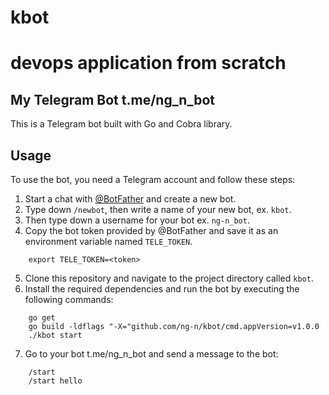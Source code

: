 # kbot
# devops application from scratch

## My Telegram Bot t.me/ng_n_bot

This is a Telegram bot built with Go and Cobra library.

## Usage

To use the bot, you need a Telegram account and follow these steps:

1. Start a chat with [@BotFather](https://t.me/botfather) and create a new bot.
2. Type down `/newbot`, then write a name of your new bot, ex. `kbot`.
3. Then type down a username for your bot ex. `ng-n_bot`.
4. Copy the bot token provided by @BotFather and save it as an environment variable named `TELE_TOKEN`.
``` 
    export TELE_TOKEN=<token>
```
5. Clone this repository and navigate to the project directory called `kbot`.
6. Install the required dependencies and run the bot by executing the following commands:
```
    go get 
    go build -ldflags "-X="github.com/ng-n/kbot/cmd.appVersion=v1.0.0
    ./kbot start
```
7. Go to your bot t.me/ng_n_bot and send a message to the bot:
```
    /start
    /start hello
```
    


